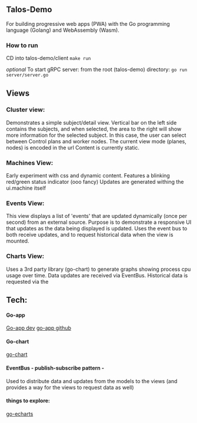 ## Talos-Demo

For building progressive web apps (PWA) with the Go programming language (Golang) and WebAssembly (Wasm).

### How to run
CD into talos-demo/client
```make run```

*optional*
To start gRPC server:
from the root (talos-demo) directory:
```go run server/server.go```

## Views
### Cluster view:
Demonstrates a simple subject/detail view. Vertical bar on the left side contains the subjects, and when selected, the area to the right will show more information for the selected subject. In this case, the user can select between Control plans and worker nodes. The current view mode (planes, nodes) is encoded in the url
Content is currently static.

### Machines View:
Early experiment with css and dynamic content. Features a blinking red/green status indicator (ooo fancy) Updates are generated withing the ui.machine itself

### Events View:
This view displays a list of 'events' that are updated dynamically (once per second) from an external source. Purpose is to demonstrate a responsive UI that updates as the data being displayed is updated. Uses the event bus to both receive updates, and to request historical data when the view is mounted.

### Charts View:
Uses a 3rd party library (go-chart) to generate graphs showing process cpu usage over time. Data updates are received via EventBus. Historical data is requested via the 


## Tech:

#### Go-app
[Go-app dev](https://go-app.dev)
[go-app github](https://github.com/maxence-charriere/go-app)

#### Go-chart
[go-chart](https://github.com/wcharczuk/go-chart)

#### EventBus - publish-subscribe pattern - 
Used to distribute data and updates from the models to the views (and provides a way for the views to request data as well)


#### things to explore:
[go-echarts](https://github.com/go-echarts/go-echarts)